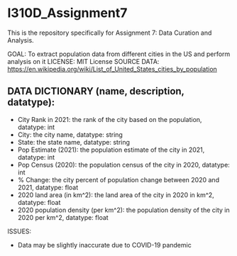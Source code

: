 # I310D_Assignment7
This is the repository specifically for Assignment 7: Data Curation and Analysis.

GOAL: To extract population data from different cities in the US and perform analysis on it 
LICENSE: MIT License
SOURCE DATA: https://en.wikipedia.org/wiki/List_of_United_States_cities_by_population


DATA DICTIONARY (name, description, datatype):      
----------------------------------------------------------------------------------
- City Rank in 2021: the rank of the city based on the population, datatype: int
- City: the city name, datatype: string
- State: the state name, datatype: string
- Pop Estimate (2021): the population estimate of the city in 2021, datatype: int
- Pop Census (2020): the population census of the city in 2020, datatype: int
- % Change: the city percent of population change between 2020 and 2021, datatype: float
- 2020 land area (in km^2): the land area of the city in 2020 in km^2, datatype: float
- 2020 population density (per km^2): the population density of the city in 2020 per km^2, datatype: float

ISSUES:
- Data may be slightly inaccurate due to COVID-19 pandemic
